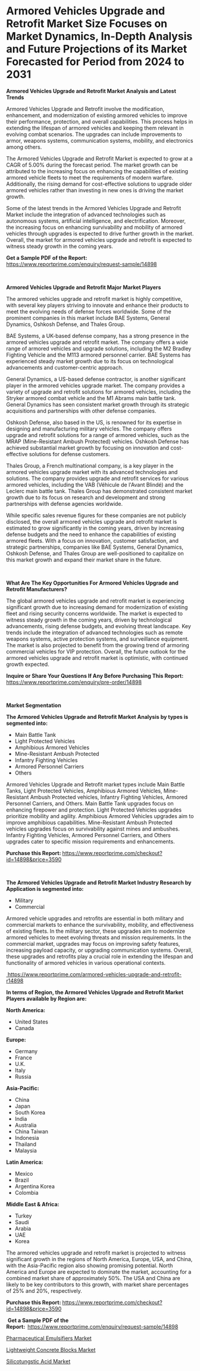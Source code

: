 <p><h1>Armored Vehicles Upgrade and Retrofit Market Size Focuses on Market Dynamics, In-Depth Analysis and Future Projections of its Market Forecasted for Period from 2024 to 2031</h1></p><p><strong>Armored Vehicles Upgrade and Retrofit Market Analysis and Latest Trends</strong></p>
<p><p>Armored Vehicles Upgrade and Retrofit involve the modification, enhancement, and modernization of existing armored vehicles to improve their performance, protection, and overall capabilities. This process helps in extending the lifespan of armored vehicles and keeping them relevant in evolving combat scenarios. The upgrades can include improvements to armor, weapons systems, communication systems, mobility, and electronics among others.</p><p>The Armored Vehicles Upgrade and Retrofit Market is expected to grow at a CAGR of 5.00% during the forecast period. The market growth can be attributed to the increasing focus on enhancing the capabilities of existing armored vehicle fleets to meet the requirements of modern warfare. Additionally, the rising demand for cost-effective solutions to upgrade older armored vehicles rather than investing in new ones is driving the market growth.</p><p>Some of the latest trends in the Armored Vehicles Upgrade and Retrofit Market include the integration of advanced technologies such as autonomous systems, artificial intelligence, and electrification. Moreover, the increasing focus on enhancing survivability and mobility of armored vehicles through upgrades is expected to drive further growth in the market. Overall, the market for armored vehicles upgrade and retrofit is expected to witness steady growth in the coming years.</p></p>
<p><strong>Get a Sample PDF of the Report:&nbsp;</strong> <a href="https://www.reportprime.com/enquiry/request-sample/14898">https://www.reportprime.com/enquiry/request-sample/14898</a></p>
<p>&nbsp;</p>
<p><strong>Armored Vehicles Upgrade and Retrofit Major Market Players</strong></p>
<p><p>The armored vehicles upgrade and retrofit market is highly competitive, with several key players striving to innovate and enhance their products to meet the evolving needs of defense forces worldwide. Some of the prominent companies in this market include BAE Systems, General Dynamics, Oshkosh Defense, and Thales Group. </p><p>BAE Systems, a UK-based defense company, has a strong presence in the armored vehicles upgrade and retrofit market. The company offers a wide range of armored vehicles and upgrade solutions, including the M2 Bradley Fighting Vehicle and the M113 armored personnel carrier. BAE Systems has experienced steady market growth due to its focus on technological advancements and customer-centric approach.</p><p>General Dynamics, a US-based defense contractor, is another significant player in the armored vehicles upgrade market. The company provides a variety of upgrade and retrofit solutions for armored vehicles, including the Stryker armored combat vehicle and the M1 Abrams main battle tank. General Dynamics has seen consistent market growth through its strategic acquisitions and partnerships with other defense companies.</p><p>Oshkosh Defense, also based in the US, is renowned for its expertise in designing and manufacturing military vehicles. The company offers upgrade and retrofit solutions for a range of armored vehicles, such as the MRAP (Mine-Resistant Ambush Protected) vehicles. Oshkosh Defense has achieved substantial market growth by focusing on innovation and cost-effective solutions for defense customers.</p><p>Thales Group, a French multinational company, is a key player in the armored vehicles upgrade market with its advanced technologies and solutions. The company provides upgrade and retrofit services for various armored vehicles, including the VAB (Véhicule de l'Avant Blindé) and the Leclerc main battle tank. Thales Group has demonstrated consistent market growth due to its focus on research and development and strong partnerships with defense agencies worldwide. </p><p>While specific sales revenue figures for these companies are not publicly disclosed, the overall armored vehicles upgrade and retrofit market is estimated to grow significantly in the coming years, driven by increasing defense budgets and the need to enhance the capabilities of existing armored fleets. With a focus on innovation, customer satisfaction, and strategic partnerships, companies like BAE Systems, General Dynamics, Oshkosh Defense, and Thales Group are well-positioned to capitalize on this market growth and expand their market share in the future.</p></p>
<p>&nbsp;</p>
<p><strong>What Are The Key Opportunities For Armored Vehicles Upgrade and Retrofit Manufacturers?</strong></p>
<p><p>The global armored vehicles upgrade and retrofit market is experiencing significant growth due to increasing demand for modernization of existing fleet and rising security concerns worldwide. The market is expected to witness steady growth in the coming years, driven by technological advancements, rising defense budgets, and evolving threat landscape. Key trends include the integration of advanced technologies such as remote weapons systems, active protection systems, and surveillance equipment. The market is also projected to benefit from the growing trend of armoring commercial vehicles for VIP protection. Overall, the future outlook for the armored vehicles upgrade and retrofit market is optimistic, with continued growth expected.</p></p>
<p><strong>Inquire or Share Your Questions If Any Before Purchasing This Report:</strong> <a href="https://www.reportprime.com/enquiry/pre-order/14898">https://www.reportprime.com/enquiry/pre-order/14898</a></p>
<p>&nbsp;</p>
<p><strong>Market Segmentation</strong></p>
<p><strong>The Armored Vehicles Upgrade and Retrofit Market Analysis by types is segmented into:</strong></p>
<p><ul><li>Main Battle Tank</li><li>Light Protected Vehicles</li><li>Amphibious Armored Vehicles</li><li>Mine-Resistant Ambush Protected</li><li>Infantry Fighting Vehicles</li><li>Armored Personnel Carriers</li><li>Others</li></ul></p>
<p><p>Armored Vehicles Upgrade and Retrofit market types include Main Battle Tanks, Light Protected Vehicles, Amphibious Armored Vehicles, Mine-Resistant Ambush Protected vehicles, Infantry Fighting Vehicles, Armored Personnel Carriers, and Others. Main Battle Tank upgrades focus on enhancing firepower and protection. Light Protected Vehicles upgrades prioritize mobility and agility. Amphibious Armored Vehicles upgrades aim to improve amphibious capabilities. Mine-Resistant Ambush Protected vehicles upgrades focus on survivability against mines and ambushes. Infantry Fighting Vehicles, Armored Personnel Carriers, and Others upgrades cater to specific mission requirements and enhancements.</p></p>
<p><strong>Purchase this Report:&nbsp;</strong><a href="https://www.reportprime.com/checkout?id=14898&price=3590">https://www.reportprime.com/checkout?id=14898&price=3590</a></p>
<p>&nbsp;</p>
<p><strong>The Armored Vehicles Upgrade and Retrofit Market Industry Research by Application is segmented into:</strong></p>
<p><ul><li>Military</li><li>Commercial</li></ul></p>
<p><p>Armored vehicle upgrades and retrofits are essential in both military and commercial markets to enhance the survivability, mobility, and effectiveness of existing fleets. In the military sector, these upgrades aim to modernize armored vehicles to meet evolving threats and mission requirements. In the commercial market, upgrades may focus on improving safety features, increasing payload capacity, or upgrading communication systems. Overall, these upgrades and retrofits play a crucial role in extending the lifespan and functionality of armored vehicles in various operational contexts.</p></p>
<p><a href="https://www.reportprime.com/armored-vehicles-upgrade-and-retrofit-r14898">&nbsp;https://www.reportprime.com/armored-vehicles-upgrade-and-retrofit-r14898</a></p>
<p><strong>In terms of Region, the Armored Vehicles Upgrade and Retrofit Market Players available by Region are:</strong></p>
<p>
    <p> <strong> North America: </strong>
        <ul>
            <li>United States</li>
            <li>Canada</li>
        </ul>
        </p> 
    <p> <strong> Europe: </strong>
        <ul>
            <li>Germany</li>
            <li>France</li>
            <li>U.K.</li>
            <li>Italy</li>
            <li>Russia</li>
        </ul>
        </p> 
    <p> <strong> Asia-Pacific: </strong>
        <ul>
            <li>China</li>
            <li>Japan</li>
            <li>South Korea</li>
            <li>India</li>
            <li>Australia</li>
            <li>China Taiwan</li>
            <li>Indonesia</li>
            <li>Thailand</li>
            <li>Malaysia</li>
        </ul>
        </p> 
    <p> <strong> Latin America: </strong>
        <ul>
            <li>Mexico</li>
            <li>Brazil</li>
            <li>Argentina Korea</li>
            <li>Colombia</li>
        </ul>
        </p> 
    <p> <strong> Middle East & Africa: </strong>
        <ul>
            <li>Turkey</li>
            <li>Saudi</li>
            <li>Arabia</li>
            <li>UAE</li>
            <li>Korea</li>
        </ul>
    </p>
    </p>
<p><p>The armored vehicles upgrade and retrofit market is projected to witness significant growth in the regions of North America, Europe, USA, and China, with the Asia-Pacific region also showing promising potential. North America and Europe are expected to dominate the market, accounting for a combined market share of approximately 50%. The USA and China are likely to be key contributors to this growth, with market share percentages of 25% and 20%, respectively.</p></p>
<p><strong>Purchase this Report: </strong><a href="https://www.reportprime.com/checkout?id=14898&price=3590">https://www.reportprime.com/checkout?id=14898&price=3590</a></p>
<p>&nbsp;<strong>Get a Sample PDF of the Report:&nbsp;&nbsp;</strong><a href="https://www.reportprime.com/enquiry/request-sample/14898">https://www.reportprime.com/enquiry/request-sample/14898</a></p>
<p><strong></strong></p>
<p><p><a href="https://www.linkedin.com/pulse/pharmaceutical-emulsifiers-market-centers-aspects-growth-cknbe?trackingId=MvbaPP1fWAlhvRangfZM4w%3D%3D">Pharmaceutical Emulsifiers Market</a></p><p><a href="https://www.linkedin.com/pulse/lightweight-concrete-blocks-market-analysis-size-global-industry-zovte?trackingId=7IxfrhUIAjo9tLPyUXZjag%3D%3D">Lightweight Concrete Blocks Market</a></p><p><a href="https://www.linkedin.com/pulse/silicotungstic-acid-market-research-report-reveals-latest-amaie?trackingId=eaFRB2y%2ByuR9fZI6VMCvnA%3D%3D">Silicotungstic Acid Market</a></p></p>
